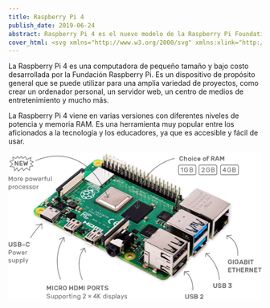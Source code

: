 ```yaml
---
title: Raspberry Pi 4
publish_date: 2019-06-24
abstract: Raspberry Pi 4 es el nuevo modelo de la Raspberry Pi Foundation, la placa de desarrollo más popular del mundo. Es un ordenador de bolsillo que se puede usar para aprender a programar, hacer proyectos electrónicos, jugar juegos, y mucho más.
cover_html: <svg xmlns="http://www.w3.org/2000/svg" xmlns:xlink="http://www.w3.org/1999/xlink" aria-label="Raspberry Pi" viewBox="0 0 512 512" fill="#c51a4a"><rect width="512" height="512" rx="15%" fill="#fff"/><g transform="scale(2)"><g id="a"><path fill="#000" d="M129 63c-8-20-15-19-20-19-4-5-9-3-13-2-5-3-9-2-12 0-3-3-8-1-9 2-6-2-8 1-9 2-9-1-8 8-7 9-1 1-3 6 0 9-2 4 1 7 3 8-2 4 3 8 5 8 0 5 4 8 7 8-1 4 9 7 9 7-21 9-18 32-18 32-29 21-7 46-7 46s5 35 24 39c3 5 21 11 21 11s7 11 26 11"/><path fill="#6cc04a" d="m74 52-4-4 12 2-3-4 9 3-2-4 9 4v-4l9 6v-5l8 7v-4c22 22 4 29 4 29-17-14-37-20-37-20s26 13 35 24c0 0-4 15-30 9l3-3-9-2 3-2-9-4h6l-9-6h6l-9-6h5l-8-6 5-2-5-7"/><path d="M69 133c-19 9-9 34-3 37s15-42 3-37m35-34c7 2-30 32-31 26 0-18 9-28 31-26m-5 65c-29-3-19-44 6-44s22 44-6 44m-26 8c-9 6 3 43 26 35 9-7-8-43-26-35"/></g><use xlink:href="#a" transform="matrix(-1 0 0 1 256 0)"/><path d="M106 216c17 24 45 5 44-2s-39-9-44 2m45-35c0-28-45-27-45 0s43 28 45 0m-43-75c5-15 34-15 40-1s-37 19-40 1"/></g></svg>
---
```


La Raspberry Pi 4 es una computadora de pequeño tamaño y bajo costo desarrollada
por la Fundación Raspberry Pi. Es un dispositivo de propósito general que se
puede utilizar para una amplia variedad de proyectos, como crear un ordenador
personal, un servidor web, un centro de medios de entretenimiento y mucho más.

La Raspberry Pi 4 viene en varias versiones con diferentes niveles de potencia y
memoria RAM. Es una herramienta muy popular entre los aficionados a la
tecnología y los educadores, ya que es accesible y fácil de usar.

![Raspberry Pi 4](../assets/pi4-labelled-99c2e8935bb3cfdb27d23f634ea98a7e1.png)
